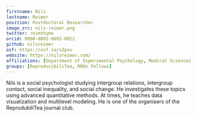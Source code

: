 ```yaml
---
firstname: Nils
lastname: Reimer
position: Postdoctoral Researcher
image_src: nils-reimer.png
twitter: reimthyme
orcid: 0000-0002-0692-0022
github: nilsreimer
osf: https://osf.io/s3pxu
website: https://nilsreimer.com/
affiliations: [Department of Experimental Psychology, Medical Sciences Division, Brasenose College]
groups: [ReproducibiliTea, RROx Fellows]
---
```


Nils is a social psychologist studying intergroup relations, intergroup contact, social inequality, and social change. He investigates these topics using advanced quantitative methods. At times, he teaches data visualization and multilevel modeling. He is one of the organisers of the ReprodubiliTea journal club.
